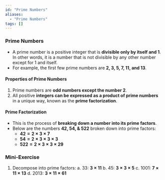 ```yaml
---
id: "Prime Numbers"
aliases:
  - "Prime Numbers"
tags: []
---
```


### Prime Numbers

+ A prime number is a positive integer that is **divisible only by itself and 1**. In other words, it is a number that is not divisible by any other number except for 1 and itself.
+ For example, the first few prime numbers are **2, 3, 5, 7, 11, and 13**.

#### Properties of Prime Numbers

1. Prime numbers are **odd numbers except the number 2**.
2. All positive **integers can be expressed as a product of prime numbers** in a unique way, known as the **prime factorization**.

#### Prime Factorization
+ This is the process of **breaking down a number into its prime factors**.
+ Below are the numbers **$42$, $54$, & $522$** broken down into prime factors:
    + **$42 = 2 \times 3 \times 7$**
    + **$54 = 2 \times 3 \times 3 \times 3$**
    + **$522 = 2 \times 3 \times 3 \times 29$**

### Mini-Exercise
1. Decompose into prime factors:
    a. $33$: **$3 \times 11$**
    b. $45$: **$3 \times 3 \times 5$**
    c. $1001$: **$7 \times 11 \times 13$**
    d. $2013$: **$3 \times 11 \times 61$**

